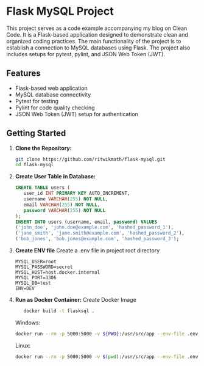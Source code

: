 # Flask MySQL Project

This project serves as a code example accompanying my blog on Clean Code. It is a Flask-based application designed to demonstrate clean and organized coding practices. The main functionality of the project is to establish a connection to MySQL databases using Flask. The project also includes setups for pytest, pylint, and JSON Web Token (JWT).

## Features

- Flask-based web application
- MySQL database connectivity
- Pytest for testing
- Pylint for code quality checking
- JSON Web Token (JWT) setup for authentication

## Getting Started

1. **Clone the Repository:**
   ```bash
   git clone https://github.com/ritwikmath/flask-mysql.git
   cd flask-mysql

2. **Create User Table in Database:**
   ```sql
   CREATE TABLE users (
      user_id INT PRIMARY KEY AUTO_INCREMENT,
      username VARCHAR(255) NOT NULL,
      email VARCHAR(255) NOT NULL,
      password VARCHAR(255) NOT NULL
   );
   INSERT INTO users (username, email, password) VALUES
   ('john_doe', 'john.doe@example.com', 'hashed_password_1'),
   ('jane_smith', 'jane.smith@example.com', 'hashed_password_2'),
   ('bob_jones', 'bob.jones@example.com', 'hashed_password_3');
   ```
3. **Create ENV file**
   Create a .env file in project root directory 
   ```text
   MYSQL_USER=root
   MYSQL_PASSWORD=secret
   MYSQL_HOST=host.docker.internal
   MYSQL_PORT=3306
   MYSQL_DB=test
   ENV=DEV
   ```

4. **Run as Docker Container:**
   Create Docker Image
   ```bash
      docker build -t flasksql .
   ```
   Windows:
   ```bash
   docker run --rm -p 5000:5000 -v ${PWD}:/usr/src/app --env-file .env flasksql
   ```
   Linux:
   ```bash
   docker run --rm -p 5000:5000 -v $(pwd):/usr/src/app --env-file .env flasksql
   ```
